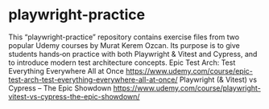 # playwright-practice


This “playwright-practice” repository contains exercise files from two popular Udemy courses by Murat Kerem Ozcan.
Its purpose is to give students hands‑on practice with both Playwright & Vitest and Cypress, and to introduce modern test architecture concepts.
Epic Test Arch: Test Everything Everywhere All at Once
      https://www.udemy.com/course/epic-test-arch-test-everything-everywhere-all-at-once/
Playwright (& Vitest) vs Cypress – The Epic Showdown
    https://www.udemy.com/course/playwright-vitest-vs-cypress-the-epic-showdown/
